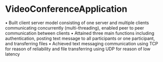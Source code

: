 # VideoConferenceApplication

• Built client server model consisting of one server and multiple clients communicating concurrently (multi-threading), enabled peer to peer communication between clients
• Attained three main functions including authentication, posting text message to all participants or one participant, and transferring files
• Achieved text messaging communication using TCP for reason of reliability and file transferring using UDP for reason of low latency
